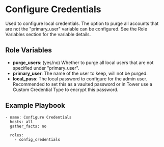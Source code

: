 # Configure Credentials

Used to configure local credentials. The option to purge all accounts that are not the "primary_user" variable can be configured. See the Role Variables section for the variable details.

## Role Variables

- **purge_users**: (yes/no) Whether to purge all local users that are not specified under "primary_user".
- **primary_user**: The name of the user to keep, will not be purged.
- **local_pass**: The local password to configure for the admin user. Recommended to set this as a vaulted password or in Tower use a Custom Credential Type to encrypt this password.

## Example Playbook

```
- name: Configure Credentials
  hosts: all
  gather_facts: no

  roles:
    - config_credentials

```
